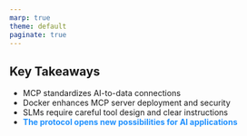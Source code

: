 ```yaml
---
marp: true
theme: default
paginate: true
---
```

<style>
.dodgerblue {
  color: dodgerblue;
}
</style>
## Key Takeaways

- MCP standardizes AI-to-data connections
- Docker enhances MCP server deployment and security
- SLMs require careful tool design and clear instructions
- <span class="dodgerblue">**The protocol opens new possibilities for AI applications**</span>
